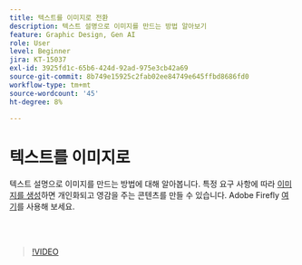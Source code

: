 ```yaml
---
title: 텍스트를 이미지로 전환
description: 텍스트 설명으로 이미지를 만드는 방법 알아보기
feature: Graphic Design, Gen AI
role: User
level: Beginner
jira: KT-15037
exl-id: 3925fd1c-65b6-424d-92ad-975e3cb42a69
source-git-commit: 8b749e15925c2fab02ee84749e645ffbd8686fd0
workflow-type: tm+mt
source-wordcount: '45'
ht-degree: 8%

---
```


# 텍스트를 이미지로

텍스트 설명으로 이미지를 만드는 방법에 대해 알아봅니다. 특정 요구 사항에 따라 [이미지를 생성](https://www.adobe.com/products/firefly/features/text-to-image.html)하면 개인화되고 영감을 주는 콘텐츠를 만들 수 있습니다. Adobe Firefly [여기](https://firefly.adobe.com/)를 사용해 보세요.

<br> 

>[!VIDEO](https://video.tv.adobe.com/v/3447677?quality=12&learn=on&hidetitle=true&captions=kor)
